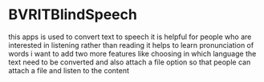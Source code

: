 # BVRITBlindSpeech
this apps is used to convert text to speech
it is helpful for people who are interested in listening rather than reading
it helps to learn pronunciation of words
i want to add two more features like choosing in which language the text need to be converted and also attach a file option so that people can attach a file and listen to the content

